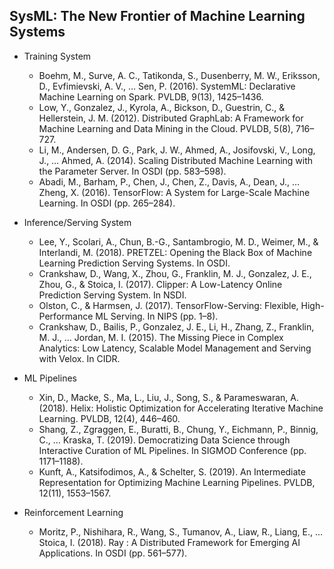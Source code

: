 ## SysML: The New Frontier of Machine Learning Systems

* Training System
    + Boehm, M., Surve, A. C., Tatikonda, S., Dusenberry, M. W., Eriksson, D., Evfimievski, A. V., … Sen, P. (2016). SystemML: Declarative Machine Learning on Spark. PVLDB, 9(13), 1425–1436.
    + Low, Y., Gonzalez, J., Kyrola, A., Bickson, D., Guestrin, C., & Hellerstein, J. M. (2012). Distributed GraphLab: A Framework for Machine Learning and Data Mining in the Cloud. PVLDB, 5(8), 716–727.
    + Li, M., Andersen, D. G., Park, J. W., Ahmed, A., Josifovski, V., Long, J., … Ahmed, A. (2014). Scaling Distributed Machine Learning with the Parameter Server. In OSDI (pp. 583–598).
	+ Abadi, M., Barham, P., Chen, J., Chen, Z., Davis, A., Dean, J., … Zheng, X. (2016). TensorFlow: A System for Large-Scale Machine Learning. In OSDI (pp. 265–284).

* Inference/Serving System
	+ Lee, Y., Scolari, A., Chun, B.-G., Santambrogio, M. D., Weimer, M., & Interlandi, M. (2018). PRETZEL: Opening the Black Box of Machine Learning Prediction Serving Systems. In OSDI.
	+ Crankshaw, D., Wang, X., Zhou, G., Franklin, M. J., Gonzalez, J. E., Zhou, G., & Stoica, I. (2017). Clipper: A Low-Latency Online Prediction Serving System. In NSDI.
	+ Olston, C., & Harmsen, J. (2017). TensorFlow-Serving: Flexible, High-Performance ML Serving. In NIPS (pp. 1–8).
	+ Crankshaw, D., Bailis, P., Gonzalez, J. E., Li, H., Zhang, Z., Franklin, M. J., … Jordan, M. I. (2015). The Missing Piece in Complex Analytics: Low Latency, Scalable Model Management and Serving with Velox. In CIDR.
	
* ML Pipelines
	+ Xin, D., Macke, S., Ma, L., Liu, J., Song, S., & Parameswaran, A. (2018). Helix: Holistic Optimization for Accelerating Iterative Machine Learning. PVLDB, 12(4), 446–460.
	+ Shang, Z., Zgraggen, E., Buratti, B., Chung, Y., Eichmann, P., Binnig, C., … Kraska, T. (2019). Democratizing Data Science through Interactive Curation of ML Pipelines. In SIGMOD Conference (pp. 1171–1188).
	+ Kunft, A., Katsifodimos, A., & Schelter, S. (2019). An Intermediate Representation for Optimizing Machine Learning Pipelines. PVLDB, 12(11), 1553–1567.
	
* Reinforcement Learning	
	+ Moritz, P., Nishihara, R., Wang, S., Tumanov, A., Liaw, R., Liang, E., … Stoica, I. (2018). Ray : A Distributed Framework for Emerging AI Applications. In OSDI (pp. 561–577).